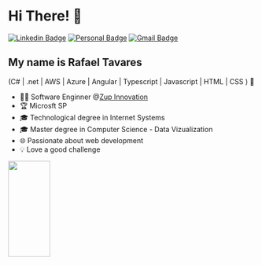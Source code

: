 
<h1>Hi There! 👋</h1>

[![Linkedin Badge](https://img.shields.io/badge/-LinkedIn-6633cc?style=flat-square&logo=Linkedin&logoColor=white&link=https://www.linkedin.com/in/rafastavares/)](https://www.linkedin.com/in/rafastavares/)
[![Personal Badge](https://img.shields.io/badge/-Website-6633cc?style=flat-square&logo=Me&logoColor=white&link=https://rafastavares.github.io/resume-cv/)](https://rafastavares.github.io/resume-cv)
[![Gmail Badge](https://img.shields.io/badge/-rafaeltavaresandrade@gmail.com-6633cc?style=flat-square&logo=Gmail&logoColor=white&link=mailto:rafaeltavaresandrade@gmail.com)](mailto:rafaeltavaresandrade@gmail.com)


## My name is Rafael Tavares
(C# | .net | AWS | Azure | Angular | Typescript | Javascript | HTML | CSS ) 🚀
- 👩‍💻 Software Enginner @[Zup Innovation](https://www.zup.com.br/)
- 🏆 Microsft SP
- 🎓 Technological degree in Internet Systems
- 🎓 Master degree in Computer Science - Data Vizualization
- 🌐 Passionate about web development
- 💡 Love a good challenge

<div align="left">
  
  <img width="41%" height="195px" src="https://github-readme-stats.vercel.app/api/top-langs/?username=RafasTavares&layout=compact&hide_border=true&title_color=8f00ff&text_color=ffffff&bg_color=0d1117" />
  
 </div>

